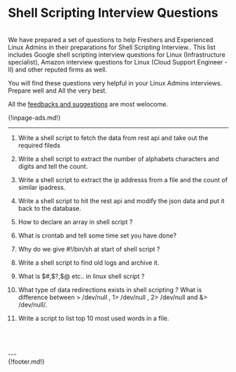# Shell Scripting Interview Questions 

<br>
  We have prepared a set of questions to help Freshers and Experienced Linux Admins in their preparations for Shell Scripting Interview..
  This list includes Google shell scripting interview questions for Linux (Infrastructure specialist), Amazon interview questions for Linux (Cloud Support Engineer - II) and other reputed firms as well. 

  You will find these questions very helpful in your Linux Admins interviews. Prepare well and All the very best.
<br>

  All the [feedbacks and suggestions](https://nightwolf.in/contribute/) are most welocome.

 {!inpage-ads.md!}

---

1. Write a shell script to fetch the data from rest api and take out the required fileds

2. Write a shell script to extract the number of alphabets characters and digits and tell the count.

3. Write a shell script to extract the ip addresss from a file and the count of similar ipadress.

4. Write a shell script to hit the rest api and modify the json data and put it back to the database.

5. How to declare an array in shell script ?

6. What is crontab and tell some time set you have done?

7. Why do we give #!/bin/sh at start of shell script ?

8. Write a shell script to find old logs and archive it.

9. What is $#,$?,$@ etc.. in linux shell script ?

10. What type of data redirections exists in shell scripting ? What is
    difference between > /dev/null ,  1> /dev/null , 2> /dev/null and &>
    /dev/null/.

11. Write a script to list top 10 most used words in a file. 


<br>
<br>
<br>
---
<br>
{!footer.md!}
